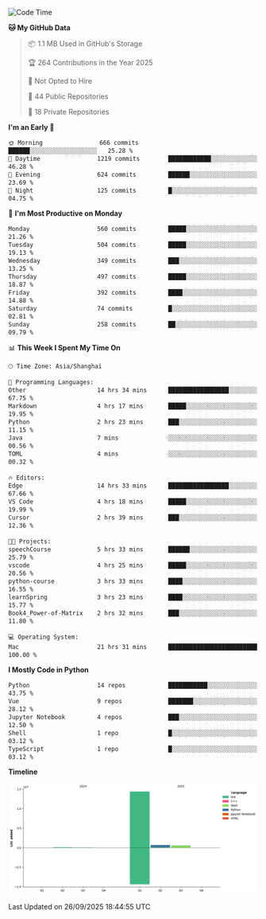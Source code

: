 <!--START_SECTION:waka-->
![Code Time](http://img.shields.io/badge/Code%20Time-738%20hrs%206%20mins-blue)

**🐱 My GitHub Data** 

> 📦 1.1 MB Used in GitHub's Storage 
 > 
> 🏆 264 Contributions in the Year 2025
 > 
> 🚫 Not Opted to Hire
 > 
> 📜 44 Public Repositories 
 > 
> 🔑 18 Private Repositories 
 > 
**I'm an Early 🐤** 

```text
🌞 Morning                666 commits         ██████░░░░░░░░░░░░░░░░░░░   25.28 % 
🌆 Daytime                1219 commits        ████████████░░░░░░░░░░░░░   46.28 % 
🌃 Evening                624 commits         ██████░░░░░░░░░░░░░░░░░░░   23.69 % 
🌙 Night                  125 commits         █░░░░░░░░░░░░░░░░░░░░░░░░   04.75 % 
```
📅 **I'm Most Productive on Monday** 

```text
Monday                   560 commits         █████░░░░░░░░░░░░░░░░░░░░   21.26 % 
Tuesday                  504 commits         █████░░░░░░░░░░░░░░░░░░░░   19.13 % 
Wednesday                349 commits         ███░░░░░░░░░░░░░░░░░░░░░░   13.25 % 
Thursday                 497 commits         █████░░░░░░░░░░░░░░░░░░░░   18.87 % 
Friday                   392 commits         ████░░░░░░░░░░░░░░░░░░░░░   14.88 % 
Saturday                 74 commits          █░░░░░░░░░░░░░░░░░░░░░░░░   02.81 % 
Sunday                   258 commits         ██░░░░░░░░░░░░░░░░░░░░░░░   09.79 % 
```


📊 **This Week I Spent My Time On** 

```text
🕑︎ Time Zone: Asia/Shanghai

💬 Programming Languages: 
Other                    14 hrs 34 mins      █████████████████░░░░░░░░   67.75 % 
Markdown                 4 hrs 17 mins       █████░░░░░░░░░░░░░░░░░░░░   19.95 % 
Python                   2 hrs 23 mins       ███░░░░░░░░░░░░░░░░░░░░░░   11.15 % 
Java                     7 mins              ░░░░░░░░░░░░░░░░░░░░░░░░░   00.56 % 
TOML                     4 mins              ░░░░░░░░░░░░░░░░░░░░░░░░░   00.32 % 

🔥 Editors: 
Edge                     14 hrs 33 mins      █████████████████░░░░░░░░   67.66 % 
VS Code                  4 hrs 18 mins       █████░░░░░░░░░░░░░░░░░░░░   19.99 % 
Cursor                   2 hrs 39 mins       ███░░░░░░░░░░░░░░░░░░░░░░   12.36 % 

🐱‍💻 Projects: 
speechCourse             5 hrs 33 mins       ██████░░░░░░░░░░░░░░░░░░░   25.79 % 
vscode                   4 hrs 25 mins       █████░░░░░░░░░░░░░░░░░░░░   20.56 % 
python-course            3 hrs 33 mins       ████░░░░░░░░░░░░░░░░░░░░░   16.55 % 
learnSpring              3 hrs 23 mins       ████░░░░░░░░░░░░░░░░░░░░░   15.77 % 
Book4_Power-of-Matrix    2 hrs 32 mins       ███░░░░░░░░░░░░░░░░░░░░░░   11.80 % 

💻 Operating System: 
Mac                      21 hrs 31 mins      █████████████████████████   100.00 % 
```

**I Mostly Code in Python** 

```text
Python                   14 repos            ███████████░░░░░░░░░░░░░░   43.75 % 
Vue                      9 repos             ███████░░░░░░░░░░░░░░░░░░   28.12 % 
Jupyter Notebook         4 repos             ███░░░░░░░░░░░░░░░░░░░░░░   12.50 % 
Shell                    1 repo              █░░░░░░░░░░░░░░░░░░░░░░░░   03.12 % 
TypeScript               1 repo              █░░░░░░░░░░░░░░░░░░░░░░░░   03.12 % 
```



**Timeline**

![Lines of Code chart](https://raw.githubusercontent.com/White1943/White1943/main/assets/bar_graph.png)


 Last Updated on 26/09/2025 18:44:55 UTC
<!--END_SECTION:waka-->
